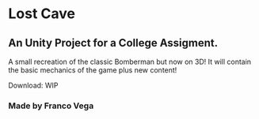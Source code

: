 # Lost Cave
## An Unity Project for a College Assigment.

A small recreation of the classic Bomberman but now on 3D!
It will contain the basic mechanics of the game plus new content!

Download: WIP

### Made by Franco Vega
